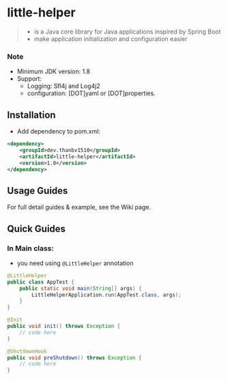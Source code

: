 # little-helper
> - is a Java core library for Java applications inspired by Spring Boot
> - make application initialization and configuration easier

### Note
- Minimum JDK version: 1.8
- Support:
    + Logging: Sfl4j and Log4j2
    + configuration: [DOT]yaml or [DOT]properties.

## Installation
- Add dependency to pom.xml:
```xml
<dependency>
    <groupId>dev.thanbv1510</groupId>
    <artifactId>little-helper</artifactId>
    <version>1.0</version>
</dependency>
```
## Usage Guides
For full detail guides & example, see the Wiki page.
## Quick Guides
### In Main class:
- you need using `@LittleHelper` annotation
```java
@LittleHelper
public class AppTest {
    public static void main(String[] args) {
        LittleHelperApplication.run(AppTest.class, args);
    }
}
```

```java
@Init
public void init() throws Exception {
    // code here
}
```

```java
@ShutdownHook
public void preShutdown() throws Exception {
    // code here
}
```